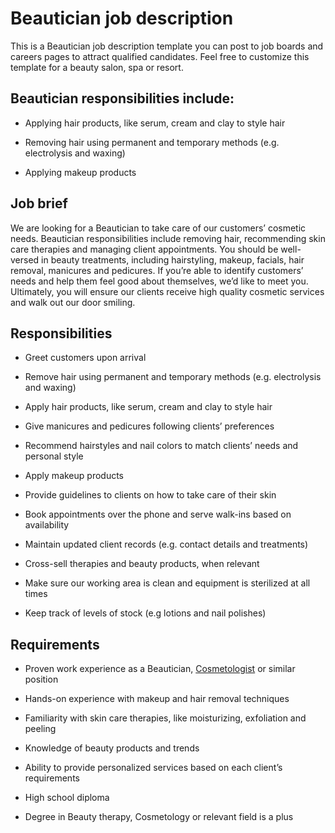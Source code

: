 # Beautician job description
This is a Beautician job description template you can post to job boards and careers pages to attract qualified candidates. Feel free to customize this template for a beauty salon, spa or resort.


## Beautician responsibilities include:
* Applying hair products, like serum, cream and clay to style hair

* Removing hair using permanent and temporary methods (e.g. electrolysis and waxing)

* Applying makeup products


## Job brief

We are looking for a Beautician to take care of our customers’ cosmetic needs.
Beautician responsibilities include removing hair, recommending skin care therapies and managing client appointments. You should be well-versed in beauty treatments, including hairstyling, makeup, facials, hair removal, manicures and pedicures. If you’re able to identify customers’ needs and help them feel good about themselves, we’d like to meet you.
Ultimately, you will ensure our clients receive high quality cosmetic services and walk out our door smiling.


## Responsibilities

* Greet customers upon arrival

* Remove hair using permanent and temporary methods (e.g. electrolysis and waxing)

* Apply hair products, like serum, cream and clay to style hair

* Give manicures and pedicures following clients’ preferences

* Recommend hairstyles and nail colors to match clients’ needs and personal style

* Apply makeup products

* Provide guidelines to clients on how to take care of their skin

* Book appointments over the phone and serve walk-ins based on availability

* Maintain updated client records (e.g. contact details and treatments)

* Cross-sell therapies and beauty products, when relevant

* Make sure our working area is clean and equipment is sterilized at all times

* Keep track of levels of stock (e.g lotions and nail polishes)


## Requirements

* Proven work experience as a Beautician, <a href="https://resources.workable.com/cosmetologist-job-description" target="_blank" rel="noopener">Cosmetologist</a> or similar position

* Hands-on experience with makeup and hair removal techniques

* Familiarity with skin care therapies, like moisturizing, exfoliation and peeling

* Knowledge of beauty products and trends

* Ability to provide personalized services based on each client’s requirements

* High school diploma

* Degree in Beauty therapy, Cosmetology or relevant field is a plus
